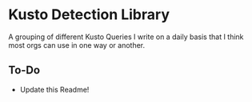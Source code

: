# Kusto Detection Library
A grouping of different Kusto Queries I write on a daily basis that I think most orgs can use in one way or another.

## To-Do
- Update this Readme!
